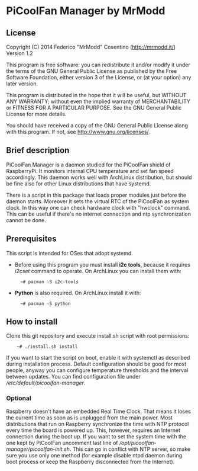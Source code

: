 # PiCoolFan Manager by MrModd

## License

Copyright (C) 2014  Federico "MrModd" Cosentino (http://mrmodd.it/)
Version 1.2

This program is free software: you can redistribute it and/or modify
it under the terms of the GNU General Public License as published by
the Free Software Foundation, either version 3 of the License, or
(at your option) any later version.

This program is distributed in the hope that it will be useful,
but WITHOUT ANY WARRANTY; without even the implied warranty of
MERCHANTABILITY or FITNESS FOR A PARTICULAR PURPOSE.  See the
GNU General Public License for more details.

You should have received a copy of the GNU General Public License
along with this program.  If not, see <http://www.gnu.org/licenses/>.

## Brief description

PiCoolFan Manager is a daemon studied for the PiCoolFan shield of
RaspberryPi. It monitors internal CPU temperature and set fan speed
accordingly.
This daemon works well with ArchLinux distribution, but should be fine
also for other Linux distributions that have systemd.

There is a script in this package that loads proper modules just before
the daemon starts. Moreover it sets the virtual RTC of the PiCoolFan as
system clock. In this way one can check hardware clock with "hwclock"
command. This can be useful if there's no internet connection and
ntp synchronization cannot be done.

## Prerequisites

This script is intended for OSes that adopt systemd.

- Before using this program you must install **i2c tools**, because
it requires *i2cset* command to operate. On ArchLinux you can install
them with:

		~# pacman -S i2c-tools

- **Python** is also required. On ArchLinux install it with:

		~# pacman -S python

## How to install

Clone this git repository and execute install.sh script with root permissions:

		~# ./install.sh install

If you want to start the script on boot, enable it with systemctl as described
during installation process.
Default configuration should be good for most people, anyway you can configure
temperature thresholds and the interval between updates.
You can find configuration file under */etc/default/picoolfan-manager*.

### Optional

Raspberry doesn't have an embedded Real Time Clock. That means it loses the
current time as soon as is unplugged from the main power.
Most distributions that run on Raspberry synchronize the time with NTP protocol
every time the board is powered up. This, however, requires an Internet connection
during the boot up. If you want to set the system time with the one kept by
PiCoolFan uncomment last line of */opt/picoolfan-manager/picoolfan-init.sh*.
This can go in conflict with NTP server, so make sure you use only one method
(for example disable ntpd daemon during boot process or keep the Raspberry
disconnected from the Internet).
